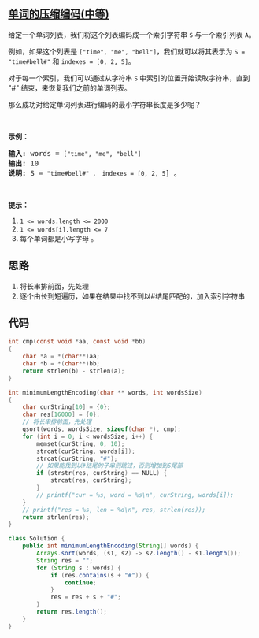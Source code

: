 ## [单词的压缩编码(中等)](https://leetcode-cn.com/problems/short-encoding-of-words/)
<div class="notranslate"><p>给定一个单词列表，我们将这个列表编码成一个索引字符串&nbsp;<code>S</code>&nbsp;与一个索引列表 <code>A</code>。</p>

<p>例如，如果这个列表是 <code>["time", "me", "bell"]</code>，我们就可以将其表示为 <code>S = "time#bell#"</code> 和 <code>indexes = [0, 2, 5]</code>。</p>

<p>对于每一个索引，我们可以通过从字符串 <code>S</code>&nbsp;中索引的位置开始读取字符串，直到 "#" 结束，来恢复我们之前的单词列表。</p>

<p>那么成功对给定单词列表进行编码的最小字符串长度是多少呢？</p>

<p>&nbsp;</p>

<p><strong>示例：</strong></p>

<pre><strong>输入:</strong> words = <code>["time", "me", "bell"]</code>
<strong>输出:</strong> 10
<strong>说明:</strong> S = <code>"time#bell#" ， indexes = [0, 2, 5</code>] 。
</pre>

<p>&nbsp;</p>

<p><strong>提示：</strong></p>

<ol>
	<li><code>1 &lt;= words.length&nbsp;&lt;= 2000</code></li>
	<li><code>1 &lt;=&nbsp;words[i].length&nbsp;&lt;= 7</code></li>
	<li>每个单词都是小写字母 。</li>
</ol>
</div>

## 思路
1. 将长串排前面，先处理
2. 逐个由长到短遍历，如果在结果中找不到以#结尾匹配的，加入索引字符串

## 代码
```c
int cmp(const void *aa, const void *bb)
{
    char *a = *(char**)aa;
    char *b = *(char**)bb;
    return strlen(b) - strlen(a);
}

int minimumLengthEncoding(char ** words, int wordsSize)
{
    char curString[10] = {0};
    char res[16000] = {0};
    // 将长串排前面，先处理
    qsort(words, wordsSize, sizeof(char *), cmp);
    for (int i = 0; i < wordsSize; i++) {
        memset(curString, 0, 10);
        strcat(curString, words[i]);
        strcat(curString, "#");
        // 如果能找到以#结尾的子串则跳过，否则增加到S尾部
        if (strstr(res, curString) == NULL) {
            strcat(res, curString);
        }
        // printf("cur = %s, word = %s\n", curString, words[i]);
    }
    // printf("res = %s, len = %d\n", res, strlen(res));
    return strlen(res);
}
```
```java
class Solution {
    public int minimumLengthEncoding(String[] words) {
        Arrays.sort(words, (s1, s2) -> s2.length() - s1.length());
        String res = "";
        for (String s : words) {
            if (res.contains(s + "#")) {
                continue;
            }
            res = res + s + "#";
        }
        return res.length();
    }
}
```